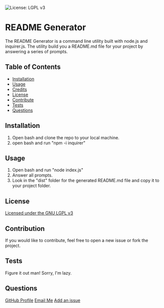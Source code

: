 ![License: LGPL v3](https://img.shields.io/badge/License-LGPL_v3-blue.svg)

# README Generator

The README Generator is a command line utility built with node.js and inquirer.js. The utility build you a README.md file for your project by answering a series of prompts.

## Table of Contents

- [Installation](#installation)
- [Usage](#usage)
- [Credits](#credits)
- [License](#license)
- [Contribute](#contribution)
- [Tests](#tests)
- [Questions](#questions)

## Installation

1. Open bash and clone the repo to your local machine.
2. open bash and run "npm -i inquirer"

## Usage

1. Open bash and run "node index.js"
2. Answer all prompts.
3. Look in the "dist" folder for the generated README.md file and copy it to your project folder.

## License

[Licensed under the GNU LGPL v3](https://www.gnu.org/licenses/lgpl-3.0)

## Contribution

If you would like to contribute, feel free to open a new issue or fork the project.

## Tests

Figure it out man!
Sorry, I'm lazy.

## Questions

[GitHub Profile](https://github.com/sakme)
[Email Me](mailto:alan@akme.us)
[Add an issue](https://github.com/sakme/readme-generator/issues)

